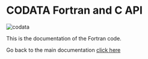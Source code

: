 # CODATA Fortran and C API

![codata](../../_images/logo-codata.png)

This is the documentation of the Fortran code. 

Go back to the main documentation [click here](../../3-api/index.html)
